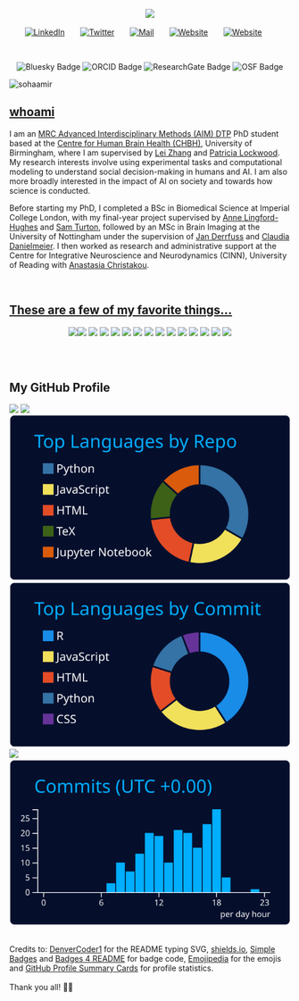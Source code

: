 <p align="center">
  <!-- Typing SVG by DenverCoder1 - https://github.com/DenverCoder1/readme-typing-svg -->
  <a href="https://github.com/DenverCoder1/readme-typing-svg">
    <img src="https://readme-typing-svg.demolab.com/?lines=Aamir%20Sohail;PhD%20Student%20in%20Psychology;Centre%20For%20Human%20Brain%20Health;University%20of%20Birmingham&font=Fira%20Code&center=true&width=440&height=45&color=ff0000&vCenter=true&pause=1000&size=25" /></a>
</p>

<!-- Social icons section -->
<p align="center">
  <a href="https://www.linkedin.com/in/aamir-sohail-3a42b9293"><img width="32px" alt="LinkedIn" title="LinkedIn" src="https://www.iconsdb.com/icons/preview/red/linkedin-3-xxl.png"/></a>
  &#8287;&#8287;&#8287;&#8287;&#8287;
  <a href="https://twitter.com/AamirNSohail"><img width="32px" alt="Twitter" title="Twitter" src="https://www.iconsdb.com/icons/preview/red/twitter-x-xxl.png"/></a>
  &#8287;&#8287;&#8287;&#8287;&#8287;
  <a href="mailto:axs2210@student.bham.ac.uk"><img width="32px" alt="Mail" title="Mail" src="https://www.iconsdb.com/icons/preview/red/email-xxl.png"/></a>
  &#8287;&#8287;&#8287;&#8287;&#8287;
  <a href="https://sohaamir.github.io/"><img width="32px" alt="Website" title="Website" src="https://www.iconsdb.com/icons/preview/red/geography-xxl.png"/></a>
  &#8287;&#8287;&#8287;&#8287;&#8287;
  <a href="https://github.com/sohaamir"><img width="32px" alt="Website" title="Website" src="https://www.iconsdb.com/icons/preview/red/github-6-xxl.png"/></a>
  &#8287;&#8287;&#8287;&#8287;&#8287;
</p>

<br>

<p align="center">
  <a href="https://bsky.app/profile/aamirsohail.bsky.social" target="_blank" style="text-decoration: none;"><img src="https://img.shields.io/badge/Bluesky-0285FF?logo=bluesky&logoColor=fff&style=for-the-badge" alt="Bluesky Badge"></a>
  <a href="https://orcid.org/0009-0000-6584-4579" target="_blank" style="text-decoration: none;"><img src="https://img.shields.io/badge/orcid-A6CE39?style=for-the-badge&logo=orcid&logoColor=white" alt="ORCID Badge"></a>
  <a href="https://www.researchgate.net/profile/Aamir-Sohail-30" target="_blank" style="text-decoration: none;"><img src="https://img.shields.io/badge/Research_Gate-00CCBB?style=for-the-badge&logo=ResearchGate&logoColor=white" alt="ResearchGate Badge"></a>
  <a href="https://osf.io/ya4td/" target="_blank" style="text-decoration: none;"><img src="https://img.shields.io/badge/OSF-2CB9F1?logo=osf&logoColor=fff&style=for-the-badge" alt="OSF Badge"></a>
</p>

<p align="left"> <img src="https://komarev.com/ghpvc/?username=sohaamir&label=Profile%20views&color=0e75b6&style=flat" alt="sohaamir" /> </p>

## [whoami](https://www.geeksforgeeks.org/linux-unix/whoami-command-linux-example/)

I am an [MRC Advanced Interdisciplinary Methods (AIM) DTP](https://more.bham.ac.uk/mrc-aim/) PhD student based at the [Centre for Human Brain Health (CHBH)](https://www.birmingham.ac.uk/research/centre-for-human-brain-health), University of Birmingham, where I am supervised by [Lei Zhang](https://www.birmingham.ac.uk/staff/profiles/psychology/zhang-lei) and [Patricia Lockwood](https://www.birmingham.ac.uk/staff/profiles/psychology/lockwood-patricia.aspx). My research interests involve using experimental tasks and computational modeling to understand social decision-making in humans and AI. I am also more broadly interested in the impact of AI on society and towards how science is conducted.

Before starting my PhD, I completed a BSc in Biomedical Science at Imperial College London, with my final-year project supervised by [Anne Lingford-Hughes](https://www.imperial.ac.uk/people/anne.lingford-hughes) and [Sam Turton](https://www.imperial.ac.uk/people/s.turton), followed by an MSc in Brain Imaging at the University of Nottingham under the supervision of [Jan Derrfuss](https://www.nottingham.ac.uk/psychology/people/jan.derrfuss) and [Claudia Danielmeier](https://www.nottingham.ac.uk/psychology/people/claudia.danielmeier). I then worked as research and administrative support at the Centre for Integrative Neuroscience and Neurodynamics (CINN), University of Reading with [Anastasia Christakou](https://anastasia.christakou.org/). 

<br>

## [These are a few of my favorite things...](https://www.youtube.com/watch?v=0IagRZBvLtw)

<p align="center">
  <img src="https://img.shields.io/badge/Docker-2CA5E0?style=for-the-badge&logo=docker&logoColor=white"><img src="https://img.shields.io/badge/GitHub%20Pages-222222?style=for-the-badge&logo=GitHub%20Pages&logoColor=white">
  <img src="https://img.shields.io/badge/Jupyter-F37626.svg?&style=for-the-badge&logo=Jupyter&logoColor=white">
  <img src="https://img.shields.io/badge/Microsoft-666666?style=for-the-badge&logo=microsoft&logoColor=white">
  <img src="https://img.shields.io/badge/R-276DC3?style=for-the-badge&logo=r&logoColor=white">
  <img src="https://img.shields.io/badge/Colab-F9AB00?style=for-the-badge&logo=googlecolab&color=525252">
  <img src="https://img.shields.io/badge/RStudio-75AADB?style=for-the-badge&logo=RStudio&logoColor=white">
  <img src="https://img.shields.io/badge/VSCode-0078D4?style=for-the-badge&logo=visual%20studio%20code&logoColor=white">
  <img src="https://img.shields.io/badge/JavaScript-323330?style=for-the-badge&logo=javascript&logoColor=F7DF1E">
  <img src="https://img.shields.io/badge/LaTeX-47A141?style=for-the-badge&logo=LaTeX&logoColor=white">
  <img src="https://img.shields.io/badge/Python-FFD43B?style=for-the-badge&logo=python&logoColor=blue">
  <img src="https://img.shields.io/badge/R-276DC3?style=for-the-badge&logo=r&logoColor=white">
  <img src="https://img.shields.io/badge/Linux-FCC624?style=for-the-badge&logo=linux&logoColor=black">
  <img src="https://img.shields.io/badge/GIT-E44C30?style=for-the-badge&logo=git&logoColor=white">
  <img src="https://img.shields.io/badge/GNU%20Bash-4EAA25?style=for-the-badge&logo=GNU%20Bash&logoColor=white">
</p>
<br>
<br>

## My GitHub Profile 
![](http://github-profile-summary-cards.vercel.app/api/cards/profile-details?username=sohaamir&theme=algolia)
![](http://github-profile-summary-cards.vercel.app/api/cards/stats?username=sohaamir&theme=algolia)
[![](https://raw.githubusercontent.com/sohaamir/sohaamir/main/profile-summary-card-output/algolia/1-repos-per-language.svg)](https://github.com/vn7n24fzkq/github-profile-summary-cards) [![](https://raw.githubusercontent.com/sohaamir/sohaamir/main/profile-summary-card-output/algolia/2-most-commit-language.svg)](https://github.com/vn7n24fzkq/github-profile-summary-cards)
[![](https://raw.githubusercontent.com/sohaamir/sohaamir/main/profile-summary-card-output/algolia/3-stats.svg)](https://github.com/vn7n24fzkq/github-profile-summary-cards) [![](https://raw.githubusercontent.com/sohaamir/sohaamir/main/profile-summary-card-output/algolia/4-productive-time.svg)](https://github.com/vn7n24fzkq/github-profile-summary-cards)

<br>
Credits to: <a href="https://github.com/DenverCoder1/readme-typing-svg">DenverCoder1</a> for the README typing SVG, <a href="https://shields.io/">shields.io</a>, <a href="https://badges.pages.dev/">Simple Badges</a> and <a href="https://github.com/alexandresanlim/Badges4-README.md-Profile">Badges 4 README</a> for badge code, <a href="https://emojipedia.org/">Emojipedia</a> for the emojis and <a href="https://github.com/vn7n24fzkq/github-profile-summary-cards">GitHub Profile Summary Cards</a> for profile statistics.<br>
<br>
Thank you all! 🙌🏽
